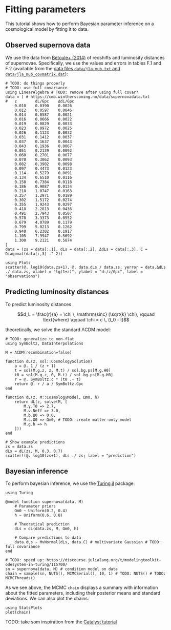 # Fitting parameters

This tutorial shows how to perform Bayesian parameter inference on a cosmological model by fitting it to data.

## Observed supernova data

We use the data from [Betoule+ (2014)](https://arxiv.org/abs/1401.4064) of redshifts and luminosity distances of supernovae.
Specifically, we use the values and errors in tables F.1 and F.2
(available from the [data files `data/jla_mub.txt` and `data/jla_mub_covmatrix.dat`](http://supernovae.in2p3.fr/sdss_snls_jla/jla_likelihood_v6.tgz)):
```@example 1
# TODO: do things properly
# TODO: use full covariance
using LinearAlgebra # TODO: remove after using full covar?
data = [ # https://cmb.wintherscoming.no/data/supernovadata.txt
#   z        dL/Gpc    ΔdL/Gpc
    0.010    0.0390    0.0026
    0.012    0.0597    0.0046 
    0.014    0.0587    0.0021 
    0.016    0.0666    0.0022 
    0.019    0.0829    0.0033 
    0.023    0.0972    0.0025 
    0.026    0.1123    0.0032 
    0.031    0.1412    0.0037 
    0.037    0.1637    0.0043 
    0.043    0.1936    0.0067 
    0.051    0.2139    0.0092 
    0.060    0.2701    0.0077 
    0.070    0.3062    0.0093 
    0.082    0.3902    0.0098 
    0.097    0.4473    0.0123 
    0.114    0.5279    0.0091 
    0.134    0.6510    0.0116 
    0.158    0.7384    0.0118 
    0.186    0.9087    0.0134 
    0.218    1.0747    0.0163 
    0.257    1.2971    0.0189 
    0.302    1.5172    0.0274 
    0.355    1.9243    0.0297 
    0.418    2.2813    0.0436 
    0.491    2.7943    0.0507 
    0.578    3.3373    0.0552 
    0.679    4.0789    0.1179 
    0.799    5.0213    0.1262 
    0.940    6.2302    0.1917 
    1.105    7.9947    0.5692 
    1.300    9.2121    0.5874 
]
data = (zs = data[:,1], dLs = data[:,2], ΔdLs = data[:,3], C = Diagonal(data[:,3] .^ 2))

using Plots
scatter(@. log10(data.zs+1), @. data.dLs / data.zs; yerror = data.ΔdLs ./ data.zs, xlabel = "lg(1+z)", ylabel = "dₗ/z/Gpc", label = "observations")
```

## Predicting luminosity distances

To predict luminosity distances
```math
d_L = \frac{r}{a} = \chi \, \mathrm{sinc} (\sqrt{k} \chi),
\qquad \text{where} \qquad
\chi = c \, (t_0 - t)
```
theoretically, we solve the standard ΛCDM model:
```@example 1
# TODO: generalize to non-flat
using SymBoltz, DataInterpolations

M = ΛCDM(recombination=false)

function dL(z, sol::CosmologySolution)
    a = @. 1 / (z + 1)
    t = sol(M.g.z, z, M.t) / sol.bg.ps[M.g.H0]
    t0 = sol(M.g.z, 0, M.t) / sol.bg.ps[M.g.H0]
    r = @. SymBoltz.c * (t0 .- t)
    return @. r / a / SymBoltz.Gpc
end

function dL(z, M::CosmologyModel, Ωm0, h)
    return dL(z, solve(M, [
        M.γ.T0 => 2.7,
        M.ν.Neff => 3.0,
        M.b.Ω0 => 0.0,
        M.c.Ω0 => Ωm0, # TODO: create matter-only model
        M.g.h => h
    ]))
end

# Show example predictions
zs = data.zs
dLs = dL(zs, M, 0.3, 0.7)
scatter!(@. log10(zs+1), dLs ./ zs; label = "prediction")
```

## Bayesian inference

To perform bayesian inference, we use the [Turing.jl](https://turinglang.org/) package:
```@example 1
using Turing

@model function supernova(data, M)
    # Parameter priors
    Ωm0 ~ Uniform(0.2, 0.4)
    h ~ Uniform(0.6, 0.8)

    # Theoretical prediction
    dLs = dL(data.zs, M, Ωm0, h)

    # Compare predictions to data
    data.dLs ~ MvNormal(dLs, data.C) # multivariate Gaussian # TODO: full covariance
end

# TODO: speed up: https://discourse.julialang.org/t/modelingtoolkit-odesystem-in-turing/115700/
sn = supernova(data, M) # condition model on data
chain = sample(sn, NUTS(), MCMCSerial(), 10, 1) # TODO: NUTS() # TODO: MCMCThreads()
```
As we see above, the MCMC `chain` displays a summary with information about the fitted parameters, including their posterior means and standard deviations.
We can also plot the chains:
```@example 1
using StatsPlots
plot(chain)
```

TODO: take som inspiration from the [Catalyst tutorial](https://docs.sciml.ai/Catalyst/stable/inverse_problems/global_sensitivity_analysis/)
